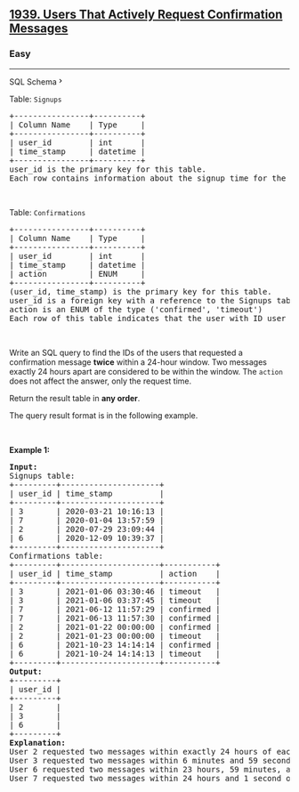 <h2><a href="https://leetcode.com/problems/users-that-actively-request-confirmation-messages/">1939. Users That Actively Request Confirmation Messages</a></h2><h3>Easy</h3><hr><div class="sql-schema-wrapper__3VBi"><a class="sql-schema-link__3cEg">SQL Schema<svg viewBox="0 0 24 24" width="1em" height="1em" class="icon__1Md2"><path fill-rule="evenodd" d="M10 6L8.59 7.41 13.17 12l-4.58 4.59L10 18l6-6z"></path></svg></a></div><div><p>Table: <code>Signups</code></p>

<pre>+----------------+----------+
| Column Name    | Type     |
+----------------+----------+
| user_id        | int      |
| time_stamp     | datetime |
+----------------+----------+
user_id is the primary key for this table.
Each row contains information about the signup time for the user with ID user_id.
</pre>

<p>&nbsp;</p>

<p>Table: <code>Confirmations</code></p>

<pre>+----------------+----------+
| Column Name    | Type     |
+----------------+----------+
| user_id        | int      |
| time_stamp     | datetime |
| action         | ENUM     |
+----------------+----------+
(user_id, time_stamp) is the primary key for this table.
user_id is a foreign key with a reference to the Signups table.
action is an ENUM of the type ('confirmed', 'timeout')
Each row of this table indicates that the user with ID user_id requested a confirmation message at time_stamp and that confirmation message was either confirmed ('confirmed') or expired without confirming ('timeout').</pre>

<p>&nbsp;</p>

<p>Write an SQL query to find the IDs of the users that requested a confirmation message <strong>twice</strong> within a 24-hour window. Two messages exactly 24 hours apart are considered to be within the window. The <code>action</code> does not affect the answer, only the request time.</p>

<p>Return the result table in <strong>any order</strong>.</p>

<p>The query result format is in the following example.</p>

<p>&nbsp;</p>
<p><strong class="example">Example 1:</strong></p>

<pre><strong>Input:</strong> 
Signups table:
+---------+---------------------+
| user_id | time_stamp          |
+---------+---------------------+
| 3       | 2020-03-21 10:16:13 |
| 7       | 2020-01-04 13:57:59 |
| 2       | 2020-07-29 23:09:44 |
| 6       | 2020-12-09 10:39:37 |
+---------+---------------------+
Confirmations table:
+---------+---------------------+-----------+
| user_id | time_stamp          | action    |
+---------+---------------------+-----------+
| 3       | 2021-01-06 03:30:46 | timeout   |
| 3       | 2021-01-06 03:37:45 | timeout   |
| 7       | 2021-06-12 11:57:29 | confirmed |
| 7       | 2021-06-13 11:57:30 | confirmed |
| 2       | 2021-01-22 00:00:00 | confirmed |
| 2       | 2021-01-23 00:00:00 | timeout   |
| 6       | 2021-10-23 14:14:14 | confirmed |
| 6       | 2021-10-24 14:14:13 | timeout   |
+---------+---------------------+-----------+
<strong>Output:</strong> 
+---------+
| user_id |
+---------+
| 2       |
| 3       |
| 6       |
+---------+
<strong>Explanation:</strong> 
User 2 requested two messages within exactly 24 hours of each other, so we include them.
User 3 requested two messages within 6 minutes and 59 seconds of each other, so we include them.
User 6 requested two messages within 23 hours, 59 minutes, and 59 seconds of each other, so we include them.
User 7 requested two messages within 24 hours and 1 second of each other, so we exclude them from the answer.
</pre>
</div>